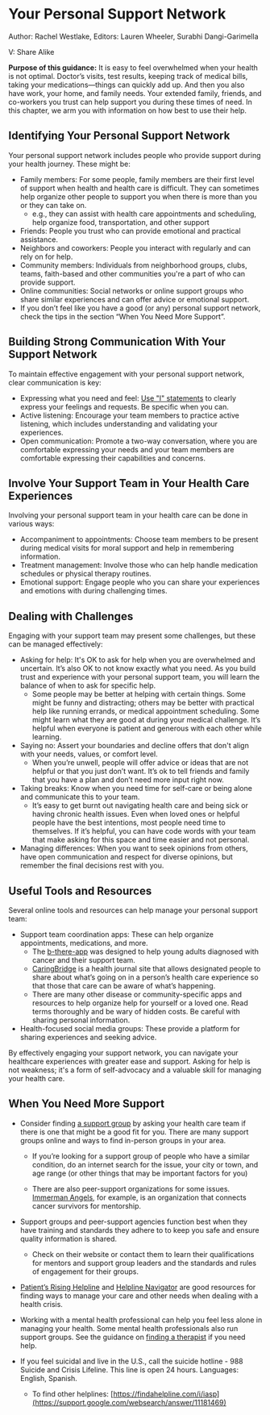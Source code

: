 # Your Personal Support Network

Author: Rachel Westlake, Editors: Lauren Wheeler, Surabhi Dangi-Garimella

V: Share Alike

**Purpose of this guidance:** It is easy to feel overwhelmed when your health is not optimal. Doctor’s visits, test results, keeping track of medical bills, taking your medications—things can quickly add up. And then you also have work, your home, and family needs. Your extended family, friends, and co-workers you trust can help support you during these times of need. In this chapter, we arm you with information on how best to use their help.

## Identifying Your Personal Support Network

Your personal support network includes people who provide support during your health journey. These might be:

- Family members: For some people, family members are their first level of support when health and health care is difficult. They can sometimes help organize other people to support you when there is more than you or they can take on.
    - e.g., they can assist with health care appointments and scheduling, help organize food, transportation, and other support
- Friends: People you trust who can provide emotional and practical assistance.  
- Neighbors and coworkers: People you interact with regularly and can rely on for help.
- Community members: Individuals from neighborhood groups, clubs, teams, faith-based and other communities you're a part of who can provide support.  
- Online communities: Social networks or online support groups who share similar experiences and can offer advice or emotional support.
- If you don’t feel like you have a good (or any) personal support network, check the tips in the section “When You Need More Support”.

## Building Strong Communication With Your Support Network 

To maintain effective engagement with your personal support network, clear communication is key:

- Expressing what you need and feel: [Use "I" statements](https://conflictmanagement.org.uiowa.edu/i-statements) to clearly express your feelings and requests. Be specific when you can.
- Active listening: Encourage your team members to practice active listening, which includes understanding and validating your experiences.
- Open communication: Promote a two-way conversation, where you are comfortable expressing your needs and your team members are comfortable expressing their capabilities and concerns.

## Involve Your Support Team in Your Health Care Experiences

Involving your personal support team in your health care can be done in various ways:

- Accompaniment to appointments: Choose team members to be present during medical visits for moral support and help in remembering information.
- Treatment management: Involve those who can help handle medication schedules or physical therapy routines. 
- Emotional support: Engage people who you can share your experiences and emotions with during challenging times.

## Dealing with Challenges

Engaging with your support team may present some challenges, but these can be managed effectively:

- Asking for help: It's OK to ask for help when you are overwhelmed and uncertain. It’s also OK to not know exactly what you need. As you build trust and experience with your personal support team, you will learn the balance of when to ask for specific help.
    - Some people may be better at helping with certain things. Some might be funny and distracting; others may be better with practical help like running errands, or medical appointment scheduling. Some might learn what they are good at during your medical challenge. It’s helpful when everyone is patient and generous with each other while learning.
- Saying no: Assert your boundaries and decline offers that don't align with your needs, values, or comfort level.
    - When you’re unwell, people will offer advice or ideas that are not helpful or that you just don’t want. It’s ok to tell friends and family that you have a plan and don’t need more input right now.  
- Taking breaks: Know when you need time for self-care or being alone and communicate this to your team.
    - It’s easy to get burnt out navigating health care and being sick or having chronic health issues. Even when loved ones or helpful people have the best intentions, most people need time to themselves. If it’s helpful, you can have code words with your team that make asking for this space and time easier and not personal.
- Managing differences: When you want to seek opinions from others, have open communication and respect for diverse opinions, but remember the final decisions rest with you.

## Useful Tools and Resources

Several online tools and resources can help manage your personal support team:

- Support team coordination apps: These can help organize appointments, medications, and more.
    - The [b-there-app](https://b-present.org/b-there-app/) was designed to help young adults diagnosed with cancer and their support team.
    - [CaringBridge](https://www.caringbridge.org/) is a health journal site that allows designated people to share about what’s going on in a person’s health care experience so that those that care can be aware of what’s happening. 
    - There are many other disease or community-specific apps and resources to help organize help for yourself or a loved one. Read terms thoroughly and be wary of hidden costs. Be careful with sharing personal information.
- Health-focused social media groups: These provide a platform for sharing experiences and seeking advice.

By effectively engaging your support network, you can navigate your healthcare experiences with greater ease and support. Asking for help is not weakness; it's a form of self-advocacy and a valuable skill for managing your health care.

## When You Need More Support

- Consider finding [a support group](https://www.mayoclinic.org/healthy-lifestyle/stress-management/in-depth/support-groups/art-20044655) by asking your health care team if there is one that might be a good fit for you. There are many support groups online and ways to find in-person groups in your area.

    - If you’re looking for a support group of people who have a similar condition, do an internet search for the issue, your city or town, and age range (or other things that may be important factors for you)
    
    - There are also peer-support organizations for some issues. [Immerman Angels](https://imermanangels.org/), for example, is an organization that connects cancer survivors for mentorship.

- Support groups and peer-support agencies function best when they have training and standards they adhere to to keep you safe and ensure quality information is shared. 

    - Check on their website or contact them to learn their qualifications for mentors and support group leaders and the standards and rules of engagement for their groups.

- [Patient’s Rising Helpline](https://thepatienthelpline.org/) and [Helpline Navigator](https://patientsrisingconcierge.org/provider/patients-rising--reston-va/6274809725452288) are good resources for finding ways to manage your care and other needs when dealing with a health crisis.

- Working with a mental health professional can help you feel less alone in managing your health. Some mental health professionals also run support groups. See the guidance on [finding a therapist](https://help.payless.health/finding-a-therapist) if you need help.

- If you feel suicidal and live in the U.S., call the suicide hotline - 988 Suicide and Crisis Lifeline. This line is open 24 hours. Languages: English, Spanish.

  - To find other helplines: [https://findahelpline.com/i/iasp](https://support.google.com/websearch/answer/11181469)
